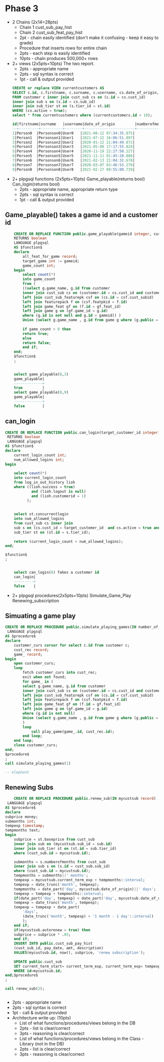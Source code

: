 # Phase  3

- 2 Chains (2x14=28pts)
    - Chain 1 cust_sub_pay_hist
    - Chain 2 cust_sub_feat_pay_hist
    - 2pt - chain easily identified {don't make it confusing - keep it easy to grade}
    - Procedure that inserts rows for entire chain
    - 2pts - each step is easily identified 
    - 10pts - chain produces 500,000+ rows
- 2+ views  (2x5pts=10pts) The two report. 
    - 2pts - appropriate name
    - 2pts - sql syntax is correct
    - 1pt - call & output provided
    ```sql
    CREATE or replace VIEW currentcustomers AS
    SELECT c.id, c.firstname, c.surname, c.username, cs.date_of_origin, s.numberofmonths, st.tiername
    FROM customer c inner join cust_sub cs on (c.id = cs.cust_id)
    inner join sub s on (s.id = cs.sub_id)
    inner join sub_tier st on (s.tier_id = st.id)
    WHERE (cs.active = true);
    select * from currentcustomers where (currentcustomers.id < 10);

    id|firstname|surname   |username|date_of_origin         |numberofmonths|tiername|
    --+---------+----------+--------+-----------------------+--------------+--------+
    1|Person0  |Personson0|User0   |2021-08-12 07:34:35.875|            12|Silver  |
    2|Person1  |Personson1|User1   |2021-07-22 16:06:51.897|            12|Gold    |
    3|Person2  |Personson2|User2   |2020-01-12 21:04:49.872|            12|Bronze  |
    4|Person3  |Personson3|User3   |2021-05-08 17:17:55.824|             1|Silver  |
    5|Person4  |Personson4|User4   |2020-11-19 22:27:50.227|             1|Silver  |
    6|Person5  |Personson5|User5   |2021-11-11 01:45:28.886|            12|Gold    |
    7|Person6  |Personson6|User6   |2021-02-13 21:04:32.678|             1|Bronze  |
    8|Person7  |Personson7|User7   |2020-03-07 03:46:53.270|            12|Silver  |
    9|Person8  |Personson8|User8   |2021-02-27 09:55:00.739|             1|Bronze  |
    ```
- 2+ plpgsql functions (2x5pts=10pts) Game_playable(returns bool) Can_login(returns bool)
    - 2pts - appropriate name, appropriate return type
    - 2pts - sql syntax is correct
    - 1pt - call & output provided

## Game_playable() takes a game id and a customer id
```sql
    CREATE OR REPLACE FUNCTION public.game_playable(gameid integer, custid integer)
    RETURNS boolean
    LANGUAGE plpgsql
    AS $function$
    declare 
        all_feat_for_game record;
        target_game int := gameid;
        game_count int; 
    begin
        select count(*)
        into game_count
        from (
        ((select g.game_name, g.id from customer
        inner join cust_sub cs on (customer.id = cs.cust_id and customer.id = custid)
        left join cust_sub_featurepk csf on (cs.id = csf.cust_subid)
        left join featurepack f on (csf.featpkid = f.id)
        left join game_feat gf on (f.id = gf.feat_id)
        left join game g on (gf.game_id = g.id) 
        where (g.id is not null and g.id = gameid)) )
        Union (select g.game_name , g.id from game g where (g.public = true and g.id = gameid) )) as x;
        
        if game_count > 0 then 
        return true;
        else
        return false;
        end if; 
    end;
    $function$
    ;

    
    select game_playable(8,3)
    game_playable|
    -------------+
    true         |
    select game_playable(8,9)
    game_playable|
    -------------+
    false        |
```

## can_login
```sql
CREATE OR REPLACE FUNCTION public.can_login(target_customer_id integer)
 RETURNS boolean
 LANGUAGE plpgsql
AS $function$
declare 
	current_login_count int; 
	num_allowed_logins int; 
begin 
	
	select count(*) 
	into current_login_count
	from log_in_out_history lioh 
	where ((lioh.success = true)
			and (lioh.logout is null)
			and (lioh.customerid = 1)
		  );
	
	
	select st.concurrentlogin
	into num_allowed_logins
	from cust_sub cs inner join
	sub s on (cs.cust_id = target_customer_id  and cs.active = true and cs.sub_id = s.id) inner join 
	sub_tier st on (st.id = s.tier_id);
	
	return (current_login_count < num_allowed_logins);
end;

$function$
;


    select can_login(8) Takes a customer id
    can_login|
    ---------+
    false    |
```
- 2+ plpgsql procedures(2x5pts=10pts) Simulate_Game_Play Renewing_subscription 

## Simuating a game play
```sql
CREATE OR REPLACE PROCEDURE public.simulate_playing_games(IN number_of_plays_per_game integer DEFAULT 10)
 LANGUAGE plpgsql
AS $procedure$
declare
	customer_curs cursor for select c.id from customer c; 
	cust_rec record; 
	game_ record; 
begin 
	open customer_curs;
	loop
		fetch customer_curs into cust_rec;
		exit when not found;
		for game_ in (
		select g.game_name, g.id from customer
		inner join cust_sub cs on (customer.id = cs.cust_id and customer.id = 1)
		left join cust_sub_featurepk csf on (cs.id = csf.cust_subid)
		left join featurepack f on (csf.featpkid = f.id)
		left join game_feat gf on (f.id = gf.feat_id)
		left join game g on (gf.game_id = g.id) 
		where (g.id is not null)
		Union (select g.game_name , g.id from game g where (g.public = true))
		)
		loop
			call play_game(game_.id, cust_rec.id);
		end loop; 
	end loop;
	close customer_curs; 
end;
$procedure$
;
call simulate_playing_games(1)

-- elephant
```
## Renewing Subs
```sql
    CREATE OR REPLACE PROCEDURE public.renew_sub(IN mycustsub record)
 LANGUAGE plpgsql
AS $procedure$
declare
subprice money;
submonths int;
tempexp timestamp;
tempmonths text;
begin 
	subprice = st.baseprice from cust_sub 
	inner join sub on (mycustsub.sub_id = sub.id)
	inner join sub_tier st on (st.id = sub.tier_id)
	where (cust_sub.id = mycustsub.id);

	submonths = s.numberofmonths from cust_sub
	inner join sub s on (s.id = cust_sub.sub_id)
	where (cust_sub.id = mycustsub.id);
	tempmonths = submonths||' months';
	tempexp = mycustsub.current_term_exp + tempmonths::interval;
	tempexp = date_trunc('month', tempexp);
	tempmonths = date_part('day', mycustsub.date_of_origin)||' days';
	tempexp = tempexp + tempmonths::interval;
	if(date_part('day', tempexp) < date_part('day', mycustsub.date_of_origin)) then
	tempexp = date_trunc('month', tempexp);
	tempexp = tempexp + date_part(
        'days', 
        (date_trunc('month', tempexp) + '1 month - 1 day'::interval)
        );
	end if;
	if(mycustsub.autorenew = true) then
	subprice = subprice * .85;
	end if;
	INSERT INTO public.cust_sub_pay_hist
	(cust_sub_id, pay_date, amt, description)
	VALUES(mycustsub.id, now(), subprice, 'renew subscription');
		
	UPDATE public.cust_sub
	SET current_term_start= current_term_exp, current_term_exp= tempexp - '1 day'::interval
	WHERE id=mycustsub.id;
end;$procedure$
;

call renew_sub(2);



``` 
- 2pts - appropriate name
- 2pts - sql syntax is correct
- 1pt - call & output provided
- Architecture write up: (10pts)
    - List of what functions/procedures/views belong in the DB
    - 2pts - list is clear/correct
    - 3pts - reasoning is clear/correct
    - List of what functions/procedures/views belong in the Class   - Library (not in the DB)
    - 2pts - list is clear/correct
    - 3pts - reasoning is clear/correct